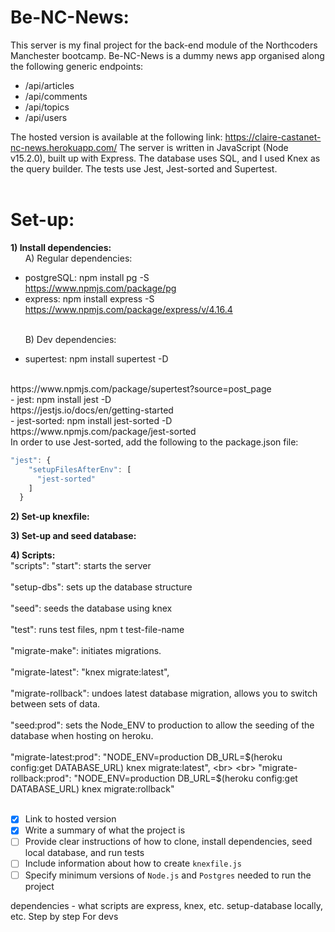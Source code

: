 # Be-NC-News:

This server is my final project for the back-end module of the Northcoders Manchester bootcamp. Be-NC-News is a dummy news app organised along the following generic endpoints: 

- /api/articles
- /api/comments
- /api/topics
- /api/users

The hosted version is available at the following link: https://claire-castanet-nc-news.herokuapp.com/
The server is written in JavaScript (Node v15.2.0), built up with Express. The database uses SQL, and I used Knex as the query builder. The tests use Jest, Jest-sorted and Supertest. 
<br>
<br>
# Set-up:

**1) Install dependencies:**
<br>
&nbsp;&nbsp;&nbsp;&nbsp;&nbsp;&nbsp;A) Regular dependencies:
    <br>
- postgreSQL: npm install pg -S
    <br>
https://www.npmjs.com/package/pg
    <br>
- express: npm install express -S 
    <br>
https://www.npmjs.com/package/express/v/4.16.4
    <br>
    <br>

&nbsp;&nbsp;&nbsp;&nbsp;&nbsp;&nbsp;B) Dev dependencies:
<br>
- supertest: npm install supertest -D 
<br>
https://www.npmjs.com/package/supertest?source=post_page
<br>
- jest: npm install jest -D 
    <br>
https://jestjs.io/docs/en/getting-started
<br>
- jest-sorted: npm install jest-sorted -D
<br>
https://www.npmjs.com/package/jest-sorted
<br>
In order to use Jest-sorted, add the following to the package.json file:
<br>

```JavaScript
"jest": {
    "setupFilesAfterEnv": [
      "jest-sorted"
    ]
  }
```

**2) Set-up knexfile:**

**3) Set-up and seed database:**



**4) Scripts:**
<br>
"scripts": 
    "start": starts the server
    <br>
    <br>
    "setup-dbs": sets up the database structure
    <br>
    <br>
    "seed": seeds the database using knex
    <br>
    <br>
    "test": runs test files, npm t test-file-name
    <br>
    <br>
    "migrate-make": initiates migrations.
    <br>
    <br>
    "migrate-latest": "knex migrate:latest",
    <br>
    <br>
    "migrate-rollback": undoes latest database migration, allows you to switch between sets of data.
    <br>
    <br>
    "seed:prod": sets the Node_ENV to production to allow the seeding of the database when hosting on heroku.
    <br>
    <br>
    "migrate-latest:prod": "NODE_ENV=production DB_URL=$(heroku config:get DATABASE_URL) knex migrate:latest",
    <br>
    <br>
    "migrate-rollback:prod": "NODE_ENV=production DB_URL=$(heroku config:get DATABASE_URL) knex migrate:rollback"
    <br>
    <br>


- [X] Link to hosted version
- [X] Write a summary of what the project is
- [ ] Provide clear instructions of how to clone, install dependencies, seed local database, and run tests
- [ ] Include information about how to create `knexfile.js`
- [ ] Specify minimum versions of `Node.js` and `Postgres` needed to run the project

dependencies - what scripts are
express, knex, etc.
setup-database locally, etc.
Step by step
For devs
